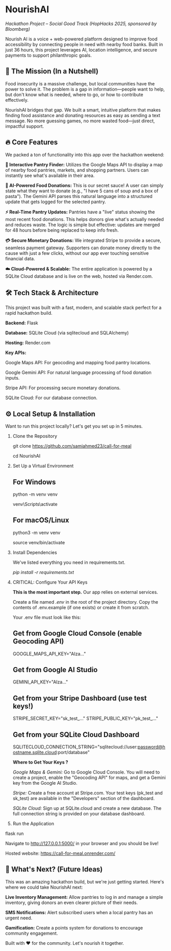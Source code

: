 # NourishAI

*Hackathon Project – Social Good Track (HopHacks 2025, sponsored by Bloomberg)*

Nourish AI is a voice + web-powered platform designed to improve food accessibility by connecting people in need with nearby food banks. Built in just 36 hours, this project leverages AI, location intelligence, and secure payments to support philanthropic goals.


## 🚀 The Mission (In a Nutshell)
Food insecurity is a massive challenge, but local communities have the power to solve it. The problem is a gap in information—people want to help, but don't know what is needed, where to go, or how to contribute effectively.

NourishAI bridges that gap. We built a smart, intuitive platform that makes finding food assistance and donating resources as easy as sending a text message. No more guessing games, no more wasted food—just direct, impactful support.


## 🔥 Core Features

We packed a ton of functionality into this app over the hackathon weekend:

**📍 Interactive Pantry Finder:** Utilizes the Google Maps API to display a map of nearby food pantries, markets, and shopping partners. Users can instantly see what's available in their area.

**🤖 AI-Powered Food Donations:** This is our secret sauce! A user can simply state what they want to donate (e.g., "I have 5 cans of soup and a box of pasta"). The Gemini API parses this natural language into a structured update that gets logged for the selected pantry.

**⚡️ Real-Time Pantry Updates:** Pantries have a "live" status showing the most recent food donations. This helps donors give what's actually needed and reduces waste. The logic is simple but effective: updates are merged for 48 hours before being replaced to keep info fresh.

**💳 Secure Monetary Donations:** We integrated Stripe to provide a secure, seamless payment gateway. Supporters can donate money directly to the cause with just a few clicks, without our app ever touching sensitive financial data.

**☁️ Cloud-Powered & Scalable:** The entire application is powered by a SQLite Cloud database and is live on the web, hosted via Render.com.


## 🛠️ Tech Stack & Architecture
This project was built with a fast, modern, and scalable stack perfect for a rapid hackathon build.

**Backend:** Flask

**Database:** SQLite Cloud (via sqlitecloud and SQLAlchemy)

**Hosting:** Render.com

**Key APIs:**

Google Maps API: For geocoding and mapping food pantry locations.

Google Gemini API: For natural language processing of food donation inputs.

Stripe API: For processing secure monetary donations.

SQLite Cloud: For our database connection.


## ⚙️ Local Setup & Installation
Want to run this project locally? Let's get you set up in 5 minutes.

1. Clone the Repository

    git clone https://github.com/samiahmed23/call-for-meal

    cd NourishAI

2. Set Up a Virtual Environment
    ## For Windows
    python -m venv venv

    venv\Scripts\activate

    ## For macOS/Linux
    python3 -m venv venv

    source venv/bin/activate

3. Install Dependencies

    We've listed everything you need in requirements.txt.

    *pip install -r requirements.txt*

4. CRITICAL: Configure Your API Keys

    **This is the most important step.** Our app relies on external services.

    Create a file named *.env* in the root of the project directory. Copy the contents of .env.example (if one exists) or create it from scratch.

    Your .env file must look like this:

    ## Get from Google Cloud Console (enable Geocoding API)
    GOOGLE_MAPS_API_KEY="AIza..."

    ## Get from Google AI Studio
    GEMINI_API_KEY="AIza..."

    ## Get from your Stripe Dashboard (use test keys!)
    STRIPE_SECRET_KEY="sk_test_..."
    STRIPE_PUBLIC_KEY="pk_test_..."

    ## Get from your SQLite Cloud Dashboard
    SQLITECLOUD_CONNECTION_STRING="sqlitecloud://user:password@hostname.sqlite.cloud:port/database"


    **Where to Get Your Keys ?**

    *Google Maps & Gemini:* Go to Google Cloud Console. You will need to create a project, enable the "Geocoding API" for maps, and get a Gemini key from the Google AI Studio.

    *Stripe:* Create a free account at Stripe.com. Your test keys (pk_test and sk_test) are available in the "Developers" section of the dashboard.

    *SQLite Cloud:* Sign up at SQLite.cloud and create a new database. The full connection string is provided on your database dashboard.

5. Run the Application

flask run

Navigate to http://127.0.0.1:5000/ in your browser and you should be live!

Hosted website: https://call-for-meal.onrender.com/

## 🚀 What's Next? (Future Ideas)

This was an amazing hackathon build, but we're just getting started. Here's where we could take NourishAI next:

**Live Inventory Management:** Allow pantries to log in and manage a simple inventory, giving donors an even clearer picture of their needs.

**SMS Notifications:** Alert subscribed users when a local pantry has an urgent need.

**Gamification:** Create a points system for donations to encourage community engagement.

Built with ❤️ for the community. Let's nourish it together.

